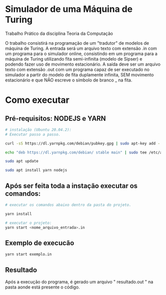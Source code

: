 # Simulador de uma Máquina de Turing

Trabalho Prático da disciplina Teoria da Computação

O trabalho consistirá na programação de um "tradutor" de modelos de máquina de Turing. A entrada será um arquivo texto com extensão .in com um programa para o simulador online, consistindo em um programa para a máquina de Turing utilizando fita semi-infinita (modelo de Sipser) e podendo fazer uso de movimento estacionário. A saída deve ser um arquivo texto com extensão .out com um programa capaz de ser executado no simulador a partir do modelo de fita duplamente infinita, SEM movimento estacionário e que NÃO escreve o símbolo de branco _ na fita.

# Como executar

## Pré-requisitos: NODEJS e YARN

```bash
# instalação (Ubuntu 20.04.2):
# Executar passo a passo. 

curl -sS https://dl.yarnpkg.com/debian/pubkey.gpg | sudo apt-key add -

echo "deb https://dl.yarnpkg.com/debian/ stable main" | sudo tee /etc/apt/sources.list.d/yarn.list

sudo apt update

sudo apt install yarn nodejs

```

## Após ser feita toda a instação executar os comandos: 

```bash
# executar os comandos abaixo dentro da pasta do projeto.

yarn install

# executar o projeto:
yarn start <nome_arquivo_entrada>.in

```
## Exemplo de execucão

```bash
yarn start exemplo.in
```

## Resultado

Após a execução do programa, é gerado um arquivo " resultado.out " na pasta aonde está presente o código. 



